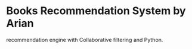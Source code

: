 # Books Recommendation System by Arian
recommendation engine with Collaborative filtering and Python.
